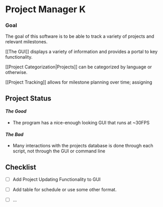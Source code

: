 # Project Manager K

### Goal
The goal of this software is to be able to track a variety of projects and relevant milestones. 

[[The GUI]] displays a variety of information and provides a portal to key functionality.

[[Project Categorization|Projects]] can be categorized by language or otherwise.

[[Project Tracking]] allows for milestone planning over time; assigning 

## Project Status
####  *The Good*
- The program has a nice-enough looking GUI that runs at ~30FPS
#### *The Bad*
- Many interactions with the projects database is done through each script, not through the GUI or command line


## Checklist
- [ ] Add Project Updating Functionality to GUI
- [ ] Add table for schedule or use some other format.
- [ ] ...



